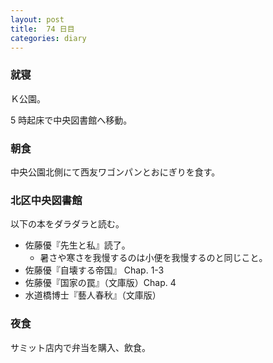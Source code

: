 ```yaml
---
layout: post
title:  74 日目
categories: diary
---
```


### 就寝

Ｋ公園。

5 時起床で中央図書館へ移動。

### 朝食

中央公園北側にて西友ワゴンパンとおにぎりを食す。

### 北区中央図書館

以下の本をダラダラと読む。

* 佐藤優『先生と私』読了。
  * 暑さや寒さを我慢するのは小便を我慢するのと同じこと。
* 佐藤優『自壊する帝国』 Chap. 1-3
* 佐藤優『国家の罠』（文庫版）Chap. 4
* 水道橋博士『藝人春秋』（文庫版）

### 夜食

サミット店内で弁当を購入、飲食。
